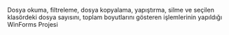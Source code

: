 Dosya okuma, filtreleme, dosya kopyalama, yapıştırma, silme ve seçilen klasördeki dosya sayısını, toplam boyutlarını gösteren işlemlerinin yapıldığı WinForms Projesi
